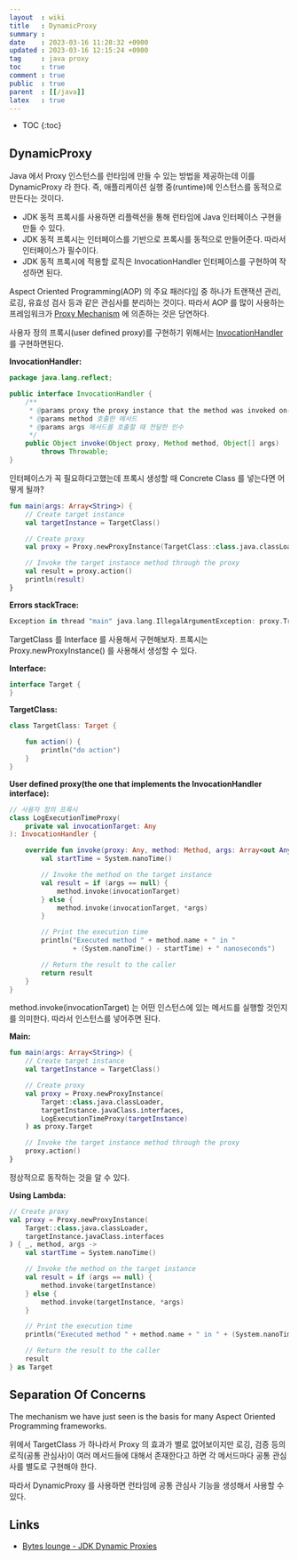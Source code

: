 ```yaml
---
layout  : wiki
title   : DynamicProxy
summary : 
date    : 2023-03-16 11:28:32 +0900
updated : 2023-03-16 12:15:24 +0900
tag     : java proxy
toc     : true
comment : true
public  : true
parent  : [[/java]]
latex   : true
---
```

* TOC
{:toc}

## DynamicProxy

Java 에서 Proxy 인스턴스를 런타임에 만들 수 있는 방법을 제공하는데 이를 DynamicProxy 라 한다. 즉, 애플리케이션 실행 중(runtime)에 인스턴스를 동적으로 만든다는 것이다.

- JDK 동적 프록시를 사용하면 리플렉션을 통해 런타임에 Java 인터페이스 구현을 만들 수 있다.
- JDK 동적 프록시는 인터페이스를 기반으로 프록시를 동적으로 만들어준다. 따라서 인터페이스가 필수이다.
- JDK 동적 프록시에 적용할 로직은 InvocationHandler 인터페이스를 구현하여 작성하면 된다.

Aspect Oriented Programming(AOP) 의 주요 패러다임 중 하나가 트랜잭션 관리, 로깅, 유효성 검사 등과 같은 관심사를 분리하는 것이다. 따라서
AOP 를 많이 사용하는 프레임워크가 [Proxy Mechanism](https://baekjungho.github.io/wiki/designpattern/designpattern-proxy/) 에 의존하는 것은 당연하다.

사용자 정의 프록시(user defined proxy)를 구현하기 위해서는 [InvocationHandler](https://docs.oracle.com/javase/7/docs/api/java/lang/reflect/InvocationHandler.html) 를 구현하면된다.

__InvocationHandler:__

```java
package java.lang.reflect;

public interface InvocationHandler {
    /**
     * @params proxy the proxy instance that the method was invoked on(메서드가 호출된 프록시 자신)
     * @params method 호출한 메서드
     * @params args 메서드를 호출할 때 전달한 인수
     */
    public Object invoke(Object proxy, Method method, Object[] args)
        throws Throwable;
}
```

인터페이스가 꼭 필요하다고했는데 프록시 생성할 때 Concrete Class 를 넣는다면 어떻게 될까?

```kotlin
fun main(args: Array<String>) {
    // Create target instance
    val targetInstance = TargetClass()

    // Create proxy
    val proxy = Proxy.newProxyInstance(TargetClass::class.java.classLoader, arrayOf(targetInstance.javaClass), LogExecutionTimeProxy(targetInstance)) as TargetClass

    // Invoke the target instance method through the proxy
    val result = proxy.action()
    println(result)
}
```

__Errors stackTrace:__

```kotlin
Exception in thread "main" java.lang.IllegalArgumentException: proxy.TragetClass is not an interface
```

TargetClass 를 Interface 를 사용해서 구현해보자. 프록시는 Proxy.newProxyInstance() 를 사용해서 생성할 수 있다.

__Interface:__

```kotlin
interface Target {
}
```

__TargetClass:__

```kotlin
class TargetClass: Target {

    fun action() {
        println("do action")
    }
}
```

__User defined proxy(the one that implements the InvocationHandler interface):__

```kotlin
// 사용자 정의 프록시
class LogExecutionTimeProxy(
    private val invocationTarget: Any
): InvocationHandler {

    override fun invoke(proxy: Any, method: Method, args: Array<out Any>?): Any? {
        val startTime = System.nanoTime()

        // Invoke the method on the target instance
        val result = if (args == null) {
            method.invoke(invocationTarget)
        } else {
            method.invoke(invocationTarget, *args)
        }

        // Print the execution time
        println("Executed method " + method.name + " in "
                + (System.nanoTime() - startTime) + " nanoseconds")

        // Return the result to the caller
        return result
    }
}
```

method.invoke(invocationTarget) 는 어떤 인스턴스에 있는 메서드를 실행할 것인지를 의미한다. 따라서 인스턴스를 넣어주면 된다.

__Main:__

```kotlin
fun main(args: Array<String>) {
    // Create target instance
    val targetInstance = TargetClass()

    // Create proxy
    val proxy = Proxy.newProxyInstance(
        Target::class.java.classLoader,
        targetInstance.javaClass.interfaces,
        LogExecutionTimeProxy(targetInstance)
    ) as proxy.Target

    // Invoke the target instance method through the proxy
    proxy.action()
}
```

정상적으로 동작하는 것을 알 수 있다.

__Using Lambda:__

```kotlin
// Create proxy
val proxy = Proxy.newProxyInstance(
    Target::class.java.classLoader,
    targetInstance.javaClass.interfaces
) { _, method, args ->
    val startTime = System.nanoTime()

    // Invoke the method on the target instance
    val result = if (args == null) {
        method.invoke(targetInstance)
    } else {
        method.invoke(targetInstance, *args)
    }

    // Print the execution time
    println("Executed method " + method.name + " in " + (System.nanoTime() - startTime) + " nanoseconds")

    // Return the result to the caller
    result
} as Target
```

## Separation Of Concerns

The mechanism we have just seen is the basis for many Aspect Oriented Programming frameworks. 

위에서 TargetClass 가 하나라서 Proxy 의 효과가 별로 없어보이지만 로깅, 검증 등의 로직(공통 관심사)이 여러 메서드들에 대해서 존재한다고 하면 각 메서드마다 공통 관심사를 별도로 구현해야 한다.

따라서 DynamicProxy 를 사용하면 런타임에 공통 관심사 기능을 생성해서 사용할 수 있다.

## Links

- [Bytes lounge - JDK Dynamic Proxies](https://www.byteslounge.com/tutorials/jdk-dynamic-proxies)